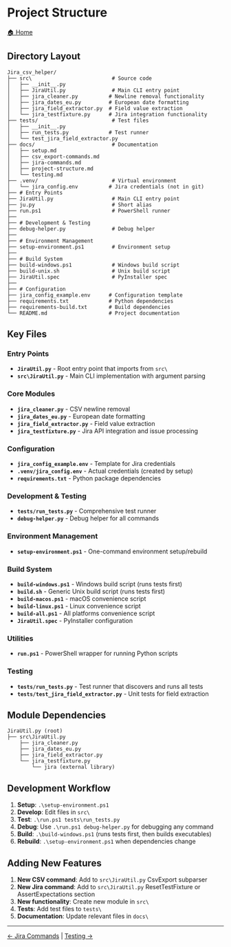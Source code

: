 # Project Structure

[🏠 Home](../README.md)

## Directory Layout

```text
Jira_csv_helper/
├── src\                          # Source code
│   ├── __init__.py
│   ├── JiraUtil.py               # Main CLI entry point
│   ├── jira_cleaner.py          # Newline removal functionality
│   ├── jira_dates_eu.py         # European date formatting
│   ├── jira_field_extractor.py  # Field value extraction
│   └── jira_testfixture.py      # Jira integration functionality
├── tests/                        # Test files
│   ├── __init__.py
│   ├── run_tests.py             # Test runner
│   └── test_jira_field_extractor.py
├── docs/                         # Documentation
│   ├── setup.md
│   ├── csv_export-commands.md
│   ├── jira-commands.md
│   ├── project-structure.md
│   └── testing.md
├── .venv/                        # Virtual environment
│   └── jira_config.env          # Jira credentials (not in git)
├── # Entry Points
├── JiraUtil.py                   # Main CLI entry point
├── ju.py                         # Short alias
├── run.ps1                       # PowerShell runner
├── 
├── # Development & Testing
├── debug-helper.py               # Debug helper
├── 
├── # Environment Management
├── setup-environment.ps1         # Environment setup
├── 
├── # Build System
├── build-windows.ps1             # Windows build script
├── build-unix.sh                 # Unix build script
├── JiraUtil.spec                 # PyInstaller spec
├── 
├── # Configuration
├── jira_config_example.env      # Configuration template
├── requirements.txt             # Python dependencies
├── requirements-build.txt       # Build dependencies
└── README.md                    # Project documentation
```

## Key Files

### Entry Points

- **`JiraUtil.py`** - Root entry point that imports from `src\`
- **`src\JiraUtil.py`** - Main CLI implementation with argument parsing

### Core Modules

- **`jira_cleaner.py`** - CSV newline removal
- **`jira_dates_eu.py`** - European date formatting
- **`jira_field_extractor.py`** - Field value extraction
- **`jira_testfixture.py`** - Jira API integration and issue processing

### Configuration

- **`jira_config_example.env`** - Template for Jira credentials
- **`.venv/jira_config.env`** - Actual credentials (created by setup)
- **`requirements.txt`** - Python package dependencies

### Development & Testing

- **`tests/run_tests.py`** - Comprehensive test runner
- **`debug-helper.py`** - Debug helper for all commands

### Environment Management

- **`setup-environment.ps1`** - One-command environment setup/rebuild

### Build System

- **`build-windows.ps1`** - Windows build script (runs tests first)
- **`build.sh`** - Generic Unix build script (runs tests first)
- **`build-macos.ps1`** - macOS convenience script
- **`build-linux.ps1`** - Linux convenience script
- **`build-all.ps1`** - All platforms convenience script
- **`JiraUtil.spec`** - PyInstaller configuration

### Utilities

- **`run.ps1`** - PowerShell wrapper for running Python scripts

### Testing

- **`tests/run_tests.py`** - Test runner that discovers and runs all tests
- **`tests/test_jira_field_extractor.py`** - Unit tests for field extraction

## Module Dependencies

```text
JiraUtil.py (root)
├── src\JiraUtil.py
    ├── jira_cleaner.py
    ├── jira_dates_eu.py
    ├── jira_field_extractor.py
    └── jira_testfixture.py
        └── jira (external library)
```

## Development Workflow

1. **Setup**: `.\setup-environment.ps1`
2. **Develop**: Edit files in `src\`
3. **Test**: `.\run.ps1 tests\run_tests.py`
4. **Debug**: Use `.\run.ps1 debug-helper.py` for debugging any command
5. **Build**: `.\build-windows.ps1` (runs tests first, then builds executables)
6. **Rebuild**: `.\setup-environment.ps1` when dependencies change

## Adding New Features

1. **New CSV command**: Add to `src\JiraUtil.py` CsvExport subparser
2. **New Jira command**: Add to `src\JiraUtil.py` ResetTestFixture or AssertExpectations section
3. **New functionality**: Create new module in `src\`
4. **Tests**: Add test files to `tests\`
5. **Documentation**: Update relevant files in `docs\`

---

[← Jira Commands](jira-commands.md) | [Testing →](testing.md)
